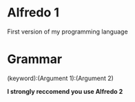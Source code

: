 # Alfredo 1
First version of my programming language
# Grammar
(keyword):(Argument 1):(Argument 2)

**I strongly reccomend you use Alfredo 2**
